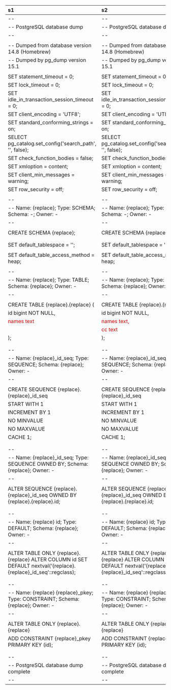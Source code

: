 | s1                                                                                                                | s2                                                                                                                |
|:------------------------------------------------------------------------------------------------------------------|:------------------------------------------------------------------------------------------------------------------|
| --                                                                                                                | --                                                                                                                |
| -- PostgreSQL database dump                                                                                       | -- PostgreSQL database dump                                                                                       |
| --                                                                                                                | --                                                                                                                |
|                                                                                                                   |                                                                                                                   |
| -- Dumped from database version 14.8 (Homebrew)                                                                   | -- Dumped from database version 14.8 (Homebrew)                                                                   |
| -- Dumped by pg_dump version 15.1                                                                                 | -- Dumped by pg_dump version 15.1                                                                                 |
|                                                                                                                   |                                                                                                                   |
| SET statement_timeout = 0;                                                                                        | SET statement_timeout = 0;                                                                                        |
| SET lock_timeout = 0;                                                                                             | SET lock_timeout = 0;                                                                                             |
| SET idle_in_transaction_session_timeout = 0;                                                                      | SET idle_in_transaction_session_timeout = 0;                                                                      |
| SET client_encoding = 'UTF8';                                                                                     | SET client_encoding = 'UTF8';                                                                                     |
| SET standard_conforming_strings = on;                                                                             | SET standard_conforming_strings = on;                                                                             |
| SELECT pg_catalog.set_config('search_path', '', false);                                                           | SELECT pg_catalog.set_config('search_path', '', false);                                                           |
| SET check_function_bodies = false;                                                                                | SET check_function_bodies = false;                                                                                |
| SET xmloption = content;                                                                                          | SET xmloption = content;                                                                                          |
| SET client_min_messages = warning;                                                                                | SET client_min_messages = warning;                                                                                |
| SET row_security = off;                                                                                           | SET row_security = off;                                                                                           |
|                                                                                                                   |                                                                                                                   |
| --                                                                                                                | --                                                                                                                |
| -- Name: {replace}; Type: SCHEMA; Schema: -; Owner: -                                                             | -- Name: {replace}; Type: SCHEMA; Schema: -; Owner: -                                                             |
| --                                                                                                                | --                                                                                                                |
|                                                                                                                   |                                                                                                                   |
| CREATE SCHEMA {replace};                                                                                          | CREATE SCHEMA {replace};                                                                                          |
|                                                                                                                   |                                                                                                                   |
|                                                                                                                   |                                                                                                                   |
| SET default_tablespace = '';                                                                                      | SET default_tablespace = '';                                                                                      |
|                                                                                                                   |                                                                                                                   |
| SET default_table_access_method = heap;                                                                           | SET default_table_access_method = heap;                                                                           |
|                                                                                                                   |                                                                                                                   |
| --                                                                                                                | --                                                                                                                |
| -- Name: {replace}; Type: TABLE; Schema: {replace}; Owner: -                                                      | -- Name: {replace}; Type: TABLE; Schema: {replace}; Owner: -                                                      |
| --                                                                                                                | --                                                                                                                |
|                                                                                                                   |                                                                                                                   |
| CREATE TABLE {replace}.{replace} (                                                                                | CREATE TABLE {replace}.{replace} (                                                                                |
| id bigint NOT NULL,                                                                                               | id bigint NOT NULL,                                                                                               |
| <font color="#da0000">    names text</font>                                                                       | <font color="#da0000">    names text<span class="editNewInline">,</span></font>                                   |
| <font color="#da0000"></font>                                                                                     | <font color="#da0000"><span class="editNewInline">    cc text</span></font>                                       |
| );                                                                                                                | );                                                                                                                |
|                                                                                                                   |                                                                                                                   |
|                                                                                                                   |                                                                                                                   |
| --                                                                                                                | --                                                                                                                |
| -- Name: {replace}_id_seq; Type: SEQUENCE; Schema: {replace}; Owner: -                                            | -- Name: {replace}_id_seq; Type: SEQUENCE; Schema: {replace}; Owner: -                                            |
| --                                                                                                                | --                                                                                                                |
|                                                                                                                   |                                                                                                                   |
| CREATE SEQUENCE {replace}.{replace}_id_seq                                                                        | CREATE SEQUENCE {replace}.{replace}_id_seq                                                                        |
| START WITH 1                                                                                                      | START WITH 1                                                                                                      |
| INCREMENT BY 1                                                                                                    | INCREMENT BY 1                                                                                                    |
| NO MINVALUE                                                                                                       | NO MINVALUE                                                                                                       |
| NO MAXVALUE                                                                                                       | NO MAXVALUE                                                                                                       |
| CACHE 1;                                                                                                          | CACHE 1;                                                                                                          |
|                                                                                                                   |                                                                                                                   |
|                                                                                                                   |                                                                                                                   |
| --                                                                                                                | --                                                                                                                |
| -- Name: {replace}_id_seq; Type: SEQUENCE OWNED BY; Schema: {replace}; Owner: -                                   | -- Name: {replace}_id_seq; Type: SEQUENCE OWNED BY; Schema: {replace}; Owner: -                                   |
| --                                                                                                                | --                                                                                                                |
|                                                                                                                   |                                                                                                                   |
| ALTER SEQUENCE {replace}.{replace}_id_seq OWNED BY {replace}.{replace}.id;                                        | ALTER SEQUENCE {replace}.{replace}_id_seq OWNED BY {replace}.{replace}.id;                                        |
|                                                                                                                   |                                                                                                                   |
|                                                                                                                   |                                                                                                                   |
| --                                                                                                                | --                                                                                                                |
| -- Name: {replace} id; Type: DEFAULT; Schema: {replace}; Owner: -                                                 | -- Name: {replace} id; Type: DEFAULT; Schema: {replace}; Owner: -                                                 |
| --                                                                                                                | --                                                                                                                |
|                                                                                                                   |                                                                                                                   |
| ALTER TABLE ONLY {replace}.{replace} ALTER COLUMN id SET DEFAULT nextval('{replace}.{replace}_id_seq'::regclass); | ALTER TABLE ONLY {replace}.{replace} ALTER COLUMN id SET DEFAULT nextval('{replace}.{replace}_id_seq'::regclass); |
|                                                                                                                   |                                                                                                                   |
|                                                                                                                   |                                                                                                                   |
| --                                                                                                                | --                                                                                                                |
| -- Name: {replace} {replace}_pkey; Type: CONSTRAINT; Schema: {replace}; Owner: -                                  | -- Name: {replace} {replace}_pkey; Type: CONSTRAINT; Schema: {replace}; Owner: -                                  |
| --                                                                                                                | --                                                                                                                |
|                                                                                                                   |                                                                                                                   |
| ALTER TABLE ONLY {replace}.{replace}                                                                              | ALTER TABLE ONLY {replace}.{replace}                                                                              |
| ADD CONSTRAINT {replace}_pkey PRIMARY KEY (id);                                                                   | ADD CONSTRAINT {replace}_pkey PRIMARY KEY (id);                                                                   |
|                                                                                                                   |                                                                                                                   |
|                                                                                                                   |                                                                                                                   |
| --                                                                                                                | --                                                                                                                |
| -- PostgreSQL database dump complete                                                                              | -- PostgreSQL database dump complete                                                                              |
| --                                                                                                                | --                                                                                                                |

